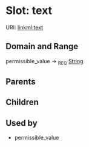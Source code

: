 
# Slot: text




URI: [linkml:text](https://w3id.org/linkml/text)


## Domain and Range

permissible_value ->  <sub>REQ</sub> [String](types/String.md)

## Parents


## Children


## Used by

 * permissible_value
